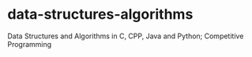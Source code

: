 # data-structures-algorithms
Data Structures and Algorithms in C, CPP, Java and Python; Competitive Programming

